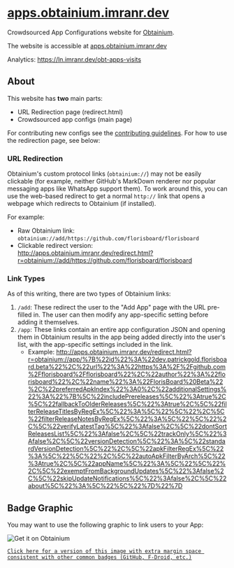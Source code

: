 # [apps.obtainium.imranr.dev](https://apps.obtainium.imranr.dev)

Crowdsourced App Configurations website for [Obtainium](https://github.com/ImranR98/Obtainium).

The website is accessible at [apps.obtainium.imranr.dev](https://apps.obtainium.imranr.dev)

Analytics: https://ln.imranr.dev/obt-apps-visits

## About

This website has **two** main parts:

- URL Redirection page (redirect.html)
- Crowdsourced app configs (main page)

For contributing new configs see the [contributing guidelines](CONTRIBUTING.md). For how to use the redirection page, see below:


### URL Redirection

Obtainium's custom protocol links (`obtainium://`) may not be easily clickable (for example, neither GitHub's MarkDown renderer nor popular messaging apps like WhatsApp support them). To work around this, you can use the web-based redirect to get a normal `http://` link that opens a webpage which redirects to Obtainium (if installed).

For example:
- Raw Obtainium link: `obtainium://add/https://github.com/florisboard/florisboard`
- Clickable redirect version: http://apps.obtainium.imranr.dev/redirect.html?r=obtainium://add/https://github.com/florisboard/florisboard


### Link Types

As of this writing, there are two types of Obtainium links:

1. `/add`: These redirect the user to the "Add App" page with the URL pre-filled in. The user can then modify any app-specific setting before adding it themselves.
2. `/app`: These links contain an entire app configuration JSON and opening them in Obtainium results in the app being added directly into the user's list, with the app-specific settings included in the link.
   - Example: http://apps.obtainium.imranr.dev/redirect.html?r=obtainium://app/%7B%22id%22%3A%22dev.patrickgold.florisboard.beta%22%2C%22url%22%3A%22https%3A%2F%2Fgithub.com%2Fflorisboard%2Fflorisboard%22%2C%22author%22%3A%22florisboard%22%2C%22name%22%3A%22FlorisBoard%20Beta%22%2C%22preferredApkIndex%22%3A0%2C%22additionalSettings%22%3A%22%7B%5C%22includePrereleases%5C%22%3Atrue%2C%5C%22fallbackToOlderReleases%5C%22%3Atrue%2C%5C%22filterReleaseTitlesByRegEx%5C%22%3A%5C%22%5C%22%2C%5C%22filterReleaseNotesByRegEx%5C%22%3A%5C%22%5C%22%2C%5C%22verifyLatestTag%5C%22%3Afalse%2C%5C%22dontSortReleasesList%5C%22%3Afalse%2C%5C%22trackOnly%5C%22%3Afalse%2C%5C%22versionDetection%5C%22%3A%5C%22standardVersionDetection%5C%22%2C%5C%22apkFilterRegEx%5C%22%3A%5C%22%5C%22%2C%5C%22autoApkFilterByArch%5C%22%3Atrue%2C%5C%22appName%5C%22%3A%5C%22%5C%22%2C%5C%22exemptFromBackgroundUpdates%5C%22%3Afalse%2C%5C%22skipUpdateNotifications%5C%22%3Afalse%2C%5C%22about%5C%22%3A%5C%22%5C%22%7D%22%7D


## Badge Graphic

You may want to use the following graphic to link users to your App:

![Get it on Obtainium](https://raw.githubusercontent.com/ImranR98/Obtainium/main/assets/graphics/badge_obtainium.png)

[`Click here for a version of this image with extra margin space consistent with other common badges (GitHub, F-Droid, etc.)`](https://github.com/user-attachments/assets/713d71c5-3dec-4ec4-a3f2-8d28d025a9c6)
